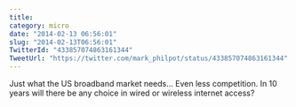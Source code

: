 ```yaml
---
title: 
category: micro
date: "2014-02-13 06:56:01"
slug: "2014-02-13T06:56:01"
TwitterId: "433857074863161344"
TweetUrl: "https://twitter.com/mark_philpot/status/433857074863161344"
---
```


Just what the US broadband market needs... Even less competition. In 10 years
will there be any choice in wired or wireless internet access?
